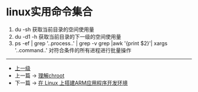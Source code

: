 # linux实用命令集合
1. du -sh 获取当前目录的空间使用量
2. du -d1 -h 获取当前目录的下一级的空间使用量
3. ps -ef | grep '..process..' | grep -v grep |awk '{print $2}'| xargs '..command..' 对符合条件的所有进程进行批量操作


---
- [上一级](README.md)
- 上一篇 -> [理解chroot](chroot.md)
- 下一篇 -> [在 Linux 上搭建ARM应用程序开发环境](createArmDebugEnv.md)
